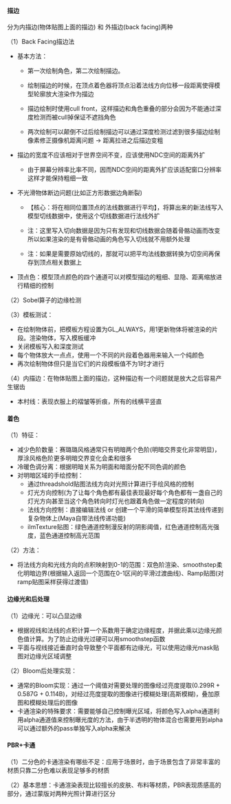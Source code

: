 #### 描边

分为内描边(物体贴图上面的描边) 和 外描边(back facing)两种

（1）Back Facing描边法

- 基本方法：

  - 第一次绘制角色，第二次绘制描边。

  - 绘制描边的时候，在顶点着色器将顶点沿着法线方向位移一段距离使得模型轮廓放大渲染作为描边

  - 描边绘制时使用cull front，这样描边和角色重叠的部分会因为不能通过深度检测而被cull掉保证不遮挡角色

  - 两次绘制可以颠倒不过后绘制描边可以通过深度检测过滤到很多描边绘制像素修正摄像机距离问题 $\rightarrow$ 距离拉进之后描边变粗

- 描边的宽度不应该相对于世界空间不变，应该使用NDC空间的距离外扩
  - 由于屏幕分辨率比率不同，因而NDC空间的距离外扩应该适配窗口分辨率这样才能保持粗细一致

- 不光滑物体断边问题(比如正方形数据边角断裂)

  - 【核心：将在相同位置顶点的法线数据进行平均】，将算出来的新法线写入模型切线数据中，使用这个切线数据进行法线外扩

  - 注：这里写入切向数据是因为只有发现和切线数据会随着骨骼动画而改变所以如果渲染的是有骨骼动画的角色写入切线就不用额外处理

  - 注：如果是需要原始切线的，那就可以把平均法线数据转换为切空间再保存到顶点相关数据上

- 顶点色：模型顶点颜色的四个通道可以对模型描边的粗细、显隐、距离缩放进行精细的控制

（2）Sobel算子的边缘检测

（3）模板测试：

- 在绘制物体前，把模板方程设置为GL_ALWAYS，用1更新物体将被渲染的片段。渲染物体，写入模板缓冲
- 关闭模板写入和深度测试
- 每个物体放大一点点，使用一个不同的片段着色器用来输入一个纯颜色
- 再次绘制物体但只是当它们的片段模板值不为1时才进行

（4）内描边：在物体贴图上面的描边，这种描边有一个问题就是放大之后容易产生锯齿

- 本村线：表现衣服上的褶皱等折痕，所有的线横平竖直



#### 着色

（1）特征：

- 减少色阶数量：赛璐璐风格通常只有明暗两个色阶(明暗交界变化非常明显)，厚涂风格色阶更多明暗交界变化会柔和很多
- 冷暖色调分离：根据明暗关系为明面和暗面分配不同色调的颜色
- 对明暗区域的手绘控制：
  - 通过threadshold贴图法线方向对光照计算进行手绘风格的控制
  - 灯光方向控制(为了让每个角色都有最佳表现最好每个角色都有一盏自己的灯光方向甚至当这个角色转向时灯光也跟着角色做一定程度的转向)
  - 法线方向控制：直接编辑法线 or 创建一个平滑的简单模型将其法线传递到复杂物体上(Maya自带法线传递功能)
  - ilmTexture贴图：绿色通道控制漫反射的阴影阈值，红色通道控制高光强度，蓝色通道控制高光范围

（2）方法：

- 将法线方向和光线方向的点积映射到0-1的范围：双色阶渲染、smoothstep柔化明暗边界(根据输入返回一个范围在0-1区间的平滑过渡曲线)、Ramp贴图(对ramp贴图采样获得过渡值)



#### 边缘光和后处理

（1）边缘光：可以凸显边缘

- 根据视线和法线的点积计算一个系数用于确定边缘程度，并据此乘以边缘光颜色值计算。为了防止边缘光过硬可以用smoothstep函数
- 平面与视线接近垂直时会导致整个平面都有边缘光，可以使用边缘光mask贴图对边缘光区域调整

（2）Bloom后处理实现：

- 通常的Bloom实现：通过一个阈值对需要处理的图像经过亮度提取(0.299R + 0.587G + 0.114B)，对经过亮度提取的图像进行模糊处理(高斯模糊)，叠加原图和模糊处理后的图像
- 卡通渲染的特殊要求：需要能够自己控制曝光区域，将颜色写入alpha通道利用alpha通道值来控制曝光度的方法，由于半透明的物体混合也需要用到alpha可以通过额外的pass单独写入alpha来解决



#### PBR+卡通

（1）二分色的卡通渲染有哪些不足：应用于场景时，由于场景包含了非常丰富的材质只靠二分色难以表现足够多的材质

（2）基本思想：卡通渲染表现比较擅长的皮肤、布料等材质，PBR表现质感高的部分，通过蒙版对两种光照计算进行区分









































